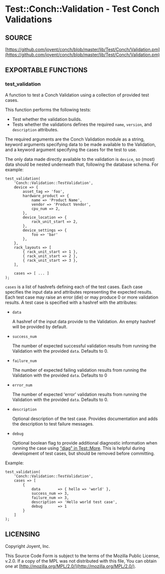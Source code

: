 # Test::Conch::Validation - Test Conch Validations

## SOURCE

[https://github.com/joyent/conch/blob/master/lib/Test/Conch/Validation.pm](https://github.com/joyent/conch/blob/master/lib/Test/Conch/Validation.pm)

## EXPORTABLE FUNCTIONS

### test\_validation

A function to test a Conch Validation using a collection of provided test cases.

This function performs the following tests:

- Test whether the validation builds.
- Tests whether the validations defines the required `name`, `version`,
and `description` attributes.

The required arguments are the Conch Validation module as a string, keyword
arguments specifying data to be made available to the Validation, and a keyword
argument specifying the cases for the test to use.

The only data made directly available to the validation is `device`, so (most) data
should be nested underneath that, following the database schema.
For example:

```
test_validation(
    'Conch::Validation::TestValidation',
    device => {
        asset_tag => 'foo',
        hardware_product => {
            name => 'Product Name',
            vendor => 'Product Vendor',
            cpu_num => 2,
        },
        device_location => {
            rack_unit_start => 2,
        },
        device_settings => {
            foo => 'bar'
        },
    },
    rack_layouts => [
        { rack_unit_start => 1 },
        { rack_unit_start => 2 },
        { rack_unit_start => 3 },
    ],

    cases => [ ... ]
);
```

`cases` is a list of hashrefs defining each of the test cases. Each case
specifies the input data and attributes representing the expected results. Each
test case may raise an error (die) or may produce 0 or more validation results.
A test case is specified with a hashref with the attributes:

- `data`

    A hashref of the input data provide to the Validation. An empty hashref will be provided by default.

- `success_num`

    The number of expected successful validation results from running the
    Validation with the provided `data`. Defaults to 0.

- `failure_num`

    The number of expected failing validation results from running the Validation
    with the provided `data`. Defaults to 0

- `error_num`

    The number of expected 'error' validation results from running the Validation
    with the provided `data`. Defaults to 0.

- `description`

    Optional description of the test case. Provides documentation and adds the
    description to test failure messages.

- `debug`

    Optional boolean flag to provide additional diagnostic information when running
    the case using ["diag" in Test::More](https://metacpan.org/pod/Test%3A%3AMore#diag). This is helpful during development of test
    cases, but should be removed before committing.

Example:

```
test_validation(
    'Conch::Validation::TestValidation',
    cases => [
        {
            data        => { hello => 'world' },
            success_num => 3,
            failure_num => 3,
            description => 'Hello world test case',
            debug       => 1
        }
    ]
);
```

## LICENSING

Copyright Joyent, Inc.

This Source Code Form is subject to the terms of the Mozilla Public License,
v.2.0. If a copy of the MPL was not distributed with this file, You can obtain
one at [http://mozilla.org/MPL/2.0/](http://mozilla.org/MPL/2.0/).
